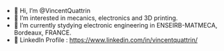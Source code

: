 - 👋 Hi, I’m @VincentQuattrin
- 👀 I’m interested in mecanics, electronics and 3D printing.
- 🌱 I’m currently stydying electronic engineering in ENSEIRB-MATMECA, Bordeaux, FRANCE.
- 💞️ LinkedIn Profile : https://www.linkedin.com/in/vincentquattrin/

<!---
VincentQuattrin/VincentQuattrin is a ✨ special ✨ repository because its `README.md` (this file) appears on your GitHub profile.
You can click the Preview link to take a look at your changes.
--->
